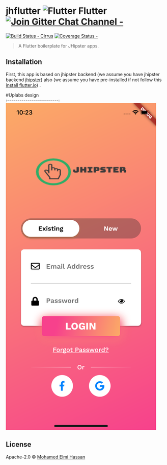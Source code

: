 # jhflutter   <img src="https://flutter.io/images/flutter-mark-square-100.png" alt="Flutter" width="40" height="40" /> Flutter [![Join Gitter Chat Channel -](https://badges.gitter.im/flutter/flutter.svg)](https://gitter.im/flutter/flutter?utm_source=badge&utm_medium=badge&utm_campaign=pr-badge&utm_content=badge)

[![Build Status - Cirrus](https://api.cirrus-ci.com/github/flutter/flutter.svg)](https://cirrus-ci.com/github/flutter/flutter/master)
[![Coverage Status -](https://coveralls.io/repos/github/flutter/flutter/badge.svg?branch=master)](https://coveralls.io/github/flutter/flutter?branch=master)


> A Flutter boilerplate for JHipster apps.

## Installation

First, this app is based on jhipster backend (we assume you have  jhipster backend  [jhipster](https://www.jhipster.tech/)) also (we assume you have pre-installed  if not follow this [ install flutter.io](https://flutter.io/docs/get-started/install)) .

#Uplabs design        
:-------------------------:
![original-design](./github/login.png)

## License

Apache-2.0 © [Mohamed Elmi Hassan](http://melmi.me)


[npm-image]: https://badge.fury.io/js/generator-jhipster-flutter.svg
[npm-url]: https://npmjs.org/package/generator-jhipster-flutter
[travis-image]: https://travis-ci.org/maxto024/generator-jhipster-flutter.svg?branch=master
[travis-url]: https://travis-ci.org/maxto024/generator-jhipster-flutter
[daviddm-image]: https://david-dm.org/maxto024/generator-jhipster-flutter.svg?theme=shields.io
[daviddm-url]: https://david-dm.org/maxto024/generator-jhipster-flutter
